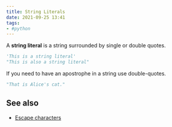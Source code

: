 ```yaml
---
title: String Literals
date: 2021-09-25 13:41
tags:
- #python
---
```


A **string literal** is a string surrounded by single or double quotes. 

```python
'This is a string literal'
"This is also a string literal"
```

If you need to have an apostrophe in a string use double-quotes.

```python
"That is Alice's cat."
```

## See also

* [Escape characters](20210925134527-escape-characters.md)
